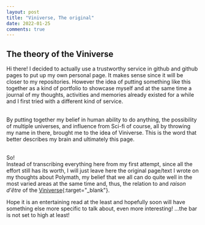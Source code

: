 ```yaml
---
layout: post
title: "Viniverse, The original"
date: 2022-01-25
comments: true
---
```

## The theory of the Viniverse

Hi there! I decided to actually use a trustworthy service in github and github pages to put up my own personal page. It makes sense since it will be closer to my repositories. However the idea of putting something like this together as a kind of portfolio to showcase myself and at the same time a journal of my thoughts, activities and memories already existed for a while and I first tried with a different kind of service. <br><br>

By putting together my belief in human ability to do anything, the possibility of multiple universes, and influence from Sci-fi of course, all by throwing my name in there, brought me to the idea of Viniverse. This is the word that better describes my brain and ultimately this page.<br><br>

So!<br>
Instead of transcribing everything here from my first attempt, since all the effort still has its worth, I will just leave here the original page/text I wrote on my thoughts about Polymath, my belief that we all can do quite well in the most varied areas at the same time and, thus, the relation to and _raison d'être_ of the [Viniverse](http://viniverse.tilda.ws/){:target="_blank"}.

Hope it is an entertaining read at the least and hopefully soon will have something else more specific to talk about, even more interesting! ...the bar is not set to high at least!